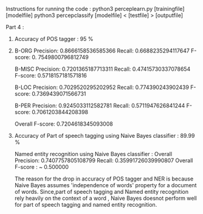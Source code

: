 Instructions for running the code :
	python3 perceplearn.py [trainingfile] [modelfile]
	python3 percepclassify [modelfile] < [testfile] > [outputfile]


Part 4 :

1) Accuracy of POS tagger : 95 %

2) 	B-ORG Precision: 0.8666158536585366  Recall: 0.6688235294117647 F-score: 0.					7549800796812749

	B-MISC Precision: 0.7201365187713311  Recall: 0.47415730337078654 F-score: 0.5718157181571816

	B-LOC Precision: 0.7029520295202952  Recall: 0.774390243902439 F-score: 0.7369439071566731

	B-PER Precision: 0.9245033112582781  Recall: 0.5711947626841244 F-score: 0.7061203844208398

	Overall F-score: 0.7204618345093008


3) Accuracy of Part of speech tagging using Naive Bayes classifier : 89.99 %
   
   Named entity recognition using Naive Bayes classifier :
   Overall Precision: 0.7407757805108799  Recall: 0.35991726039990807                  Overall F-score : ~ 0.500000

   The reason for the drop in accuracy of POS tagger and NER is because Naive Bayes assumes 
   'independence of words' property for a document of words. Since,part of speech tagging and Named entity recognition rely heavily on the context of a word , Naive Bayes doesnot perform well for part of speech tagging and named entity recognition.
